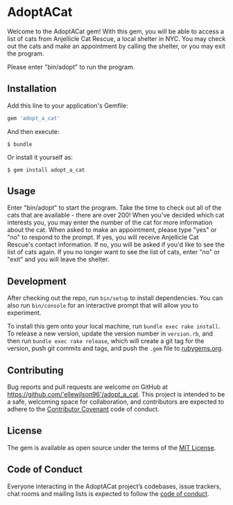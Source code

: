 # AdoptACat

Welcome to the AdoptACat gem! With this gem, you will be able to access a list of cats from Anjellicle Cat Rescue, a local shelter in NYC. You may check out the cats and make an appointment by calling the shelter, or you may exit the program.

Please enter "bin/adopt" to run the program.

## Installation

Add this line to your application's Gemfile:

```ruby
gem 'adopt_a_cat'
```

And then execute:

    $ bundle

Or install it yourself as:

    $ gem install adopt_a_cat

## Usage

Enter "bin/adopt" to start the program. Take the time to check out all of the cats that are available - there are over 200! When you've decided which cat interests you, you may enter the number of the cat for more information about the cat. When asked to make an appointment, please type "yes" or "no" to respond to the prompt. If yes, you will receive Anjellicle Cat Rescue's contact information. If no, you will be asked if you'd like to see the list of cats again. If you no longer want to see the list of cats, enter "no" or "exit" and you will leave the shelter. 

## Development

After checking out the repo, run `bin/setup` to install dependencies. You can also run `bin/console` for an interactive prompt that will allow you to experiment.

To install this gem onto your local machine, run `bundle exec rake install`. To release a new version, update the version number in `version.rb`, and then run `bundle exec rake release`, which will create a git tag for the version, push git commits and tags, and push the `.gem` file to [rubygems.org](https://rubygems.org).

## Contributing

Bug reports and pull requests are welcome on GitHub at https://github.com/'ellewilson96'/adopt_a_cat. This project is intended to be a safe, welcoming space for collaboration, and contributors are expected to adhere to the [Contributor Covenant](http://contributor-covenant.org) code of conduct.

## License

The gem is available as open source under the terms of the [MIT License](https://opensource.org/licenses/MIT).

## Code of Conduct

Everyone interacting in the AdoptACat project’s codebases, issue trackers, chat rooms and mailing lists is expected to follow the [code of conduct](https://github.com/'ellewilson96'/adopt_a_cat/blob/master/CODE_OF_CONDUCT.md).
